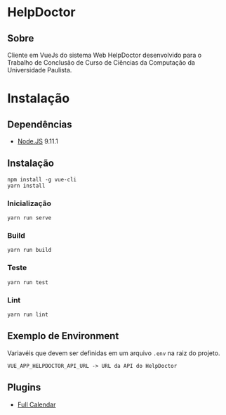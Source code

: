 # HelpDoctor

## Sobre

Cliente em VueJs do sistema Web HelpDoctor desenvolvido para o Trabalho de Conclusão de Curso de Ciências da Computação da Universidade Paulista.

# Instalação

## Dependências

- [Node.JS](http://nodejs.org) 9.11.1

## Instalação
```
npm install -g vue-cli
yarn install
```

### Inicialização
```
yarn run serve
```

### Build
```
yarn run build
```

### Teste
```
yarn run test
```

### Lint
```
yarn run lint
```

## Exemplo de Environment

Variavéis que devem ser definidas em um arquivo `.env` na raiz do projeto.

```
VUE_APP_HELPDOCTOR_API_URL -> URL da API do HelpDoctor
```

## Plugins

- [Full Calendar](https://github.com/Wanderxx/vue-fullcalendar)